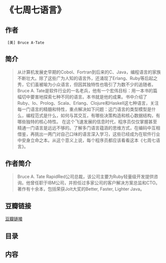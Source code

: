 《七周七语言》
=======================

## 作者
     [美] Bruce A·Tate 
  
## 简介
> 从计算机发展史早期的Cobol、Fortran到后来的C、Java，编程语言的家族不断壮大。除了这些广为人知的语言外，还涌现了Erlang、Ruby等后起之秀，它们虽被喻为小众语言，但因其独特性也吸引了为数不少的追随者。
Bruce A. Tate是软件行业的一名老兵，他有一个宏伟目标：用一本书的篇幅切中要害地探索七种不同的语言。本书就是他的成果。书中介绍了Ruby、Io、Prolog、Scala、Erlang、Clojure和Haskell这七种语言，关注每一门语言的精髓和特性，重点解决如下问题：这门语言的类型模型是什么，编程范式是什么，如何与其交互，有哪些决策构造和核心数据结构，有哪些独特的核心特性。
在这个飞速发展的信息时代，程序员仅仅掌握甚至精通一门语言是远远不够的。了解多门语言蕴涵的思维方式，在编码中互相借鉴，再挑出一两门对自己口味的语言深入学习，这些已经成为在软件行业中安身立命之本。从这个意义上说，每个程序员都应该看看这本《七周七语言》。

## 作者简介
> Bruce A. Tate RapidRed公司总裁，该公司主要为Ruby轻量级开发提供咨询。他曾任职于IBM公司，并担任过多家公司的客户解决方案总监和CTO。著作有十余本，包括荣获Jolt大奖的Better, Faster, Lighter Java。


## 豆瓣链接
[豆瓣链接](https://book.douban.com/subject/10555435/)

## 目录

## 内容
